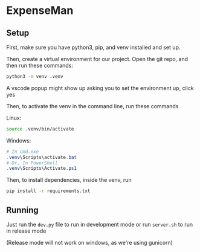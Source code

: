 # ExpenseMan

## Setup

First, make sure you have python3, pip, and venv installed and set up.

Then, create a virtual environment for our project. Open the git repo, and then run these
commands:

```sh
python3 -m venv .venv
```

A vscode popup might show up asking you to set the environment up, click yes

Then, to activate the venv in the command line, run these commands

Linux:
```sh
source .venv/bin/activate
```

Windows:
```powershell
# In cmd.exe
.venv\Scripts\activate.bat
# Or, In PowerShell
.venv\Scripts\Activate.ps1
```

Then, to install dependencies, inside the venv, run
```sh
pip install -r requirements.txt
```

## Running

Just run the `dev.py` file to run in development mode
or run `server.sh` to run in release mode

(Release mode will not work on windows, as we're using gunicorn)
